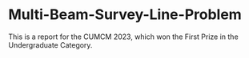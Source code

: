 # Multi-Beam-Survey-Line-Problem
This is a report for the CUMCM 2023, which  won the First Prize in the Undergraduate Category.
